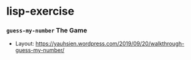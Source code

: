# lisp-exercise

### `guess-my-number` The Game
* Layout: https://yauhsien.wordpress.com/2019/09/20/walkthrough-guess-my-number/
